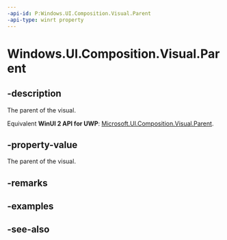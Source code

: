 ```yaml
---
-api-id: P:Windows.UI.Composition.Visual.Parent
-api-type: winrt property
---
```


<!-- Property syntax
public Windows.UI.Composition.ContainerVisual Parent { get; }
-->

# Windows.UI.Composition.Visual.Parent

## -description
The parent of the visual.

Equivalent **WinUI 2 API for UWP**: [Microsoft.UI.Composition.Visual.Parent](/windows/winui/api/microsoft.ui.composition.visual.parent).

## -property-value
The parent of the visual.

## -remarks

## -examples

## -see-also

